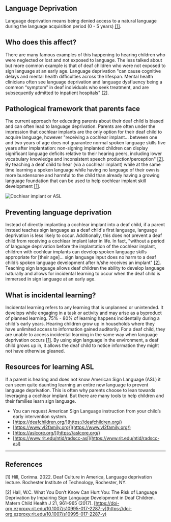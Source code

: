 ## Language Deprivation

Language deprivation means being denied access to a natural language during the language acquisition period (0 - 5 years) [[1]](#1). 

## Who does this affect?

There are many famous examples of this happening to hearing children who were neglected or lost and not exposed to language. The less talked about but more common example is that of deaf children who were not exposed to sign language at an early age. Language deprivation "can cause cognitive delays and mental health difficulties across the lifespan. Mental health clinicians often see language deprivation and language dysfluency being a common “symptom” in deaf individuals who seek treatment, and are subsequently admitted to inpatient hospitals" [[2]](#2).

## Pathological framework that parents face

The current approach for educating parents about their deaf child is biased and can often lead to language deprivation. Parents are often under the impression that cochlear implants are the only option for their deaf child to acquire language, however "receiving a cochlear implant... between one and two years of age does not guarantee normal spoken language skills five years after implantation: non-signing implanted children can display significant language deficits relative to their hearing peers, including lower vocabulary knowledge and inconsistent speech production/perception" [[2]](#2). By teaching a deaf child to hear (via a cochlear implant) while at the same time learning a spoken language while having no language of their own is more burdensome and harmful to the child than already having a growing language foundation that can be used to help cochlear implant skill development [[1]](#1).

![Cochlear implant or ASL](/assets/images/cochlear-or-asl.avif)

## Preventing language deprivation

Instead of directly implanting a cochlear implant into a deaf child, if a parent instead teaches sign language as a deaf child's first language, language deprivation is less likely to occur. Additionally, this does not prevent a deaf child from receiving a cochlear implant later in life. In fact, "without a period of language deprivation before the implantation of the cochlear implant, children with cochlear implants can develop spoken language skills appropriate for [their age]… sign language input does no harm to a deaf child’s spoken language development after h/she receives an implant" [[2]](#2). Teaching sign language allows deaf children the ability to develop language naturally and allows for incidental learning to occur when the deaf child is immersed in sign language at an early age.

## What is incidental learning?

Incidental learning refers to any learning that is unplanned or unintended. It develops while engaging in a task or activity and may arise as a byproduct of planned learning. 75% - 80% of learning happens incidentally during a child's early years. Hearing children grow up in households where they have unlimited access to information gained auditorily. For a deaf child, they are unable to access incidental learning in the same way when language deprivation occurs [[1]](#1). By using sign language in the environment, a deaf child grows up in, it allows the deaf child to notice information they might not have otherwise gleaned. 

## Resources for learning ASL

If a parent is hearing and does not know American Sign Language (ASL) it can seem quite daunting learning an entire new language to prevent language deprivation. This is often why parents choose to lean towards leveraging a cochlear implant. But there are many tools to help children and their families learn sign language.
- You can request American Sign Language instruction from your child’s early intervention system.
- [https://deafchildren.org/](https://deafchildren.org/)
- [https://www.vl2family.org/](https://www.vl2family.org/)
- [https://aslcore.org/](https://aslcore.org/)
- [https://www.rit.edu/ntid/radscc-asl](https://www.rit.edu/ntid/radscc-asl)

---
## References
<a id="1">[1]</a> 
Hill, Corinna. 2022. Deaf Culture in America, Language deprivation lecture. Rochester Institute of Technology, Rochester, NY.

<a id="2">[2]</a> 
Hall, W.C. What You Don’t Know Can Hurt You: The Risk of Language Deprivation by Impairing Sign Language Development in Deaf Children. Matern Child Health J 21, 961–965 (2017). [https://doi-org.ezproxy.rit.edu/10.1007/s10995-017-2287-y](https://doi-org.ezproxy.rit.edu/10.1007/s10995-017-2287-y)
